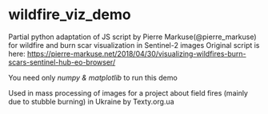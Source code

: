 # wildfire_viz_demo
Partial python adaptation of JS script by Pierre Markuse(@pierre_markuse) for wildfire and burn scar visualization in Sentinel-2 images
Original script is here: https://pierre-markuse.net/2018/04/30/visualizing-wildfires-burn-scars-sentinel-hub-eo-browser/

You need only *numpy & matplotlib* to run this demo


Used in mass processing of images for a project about field fires (mainly due to stubble burning) in Ukraine by Texty.org.ua

